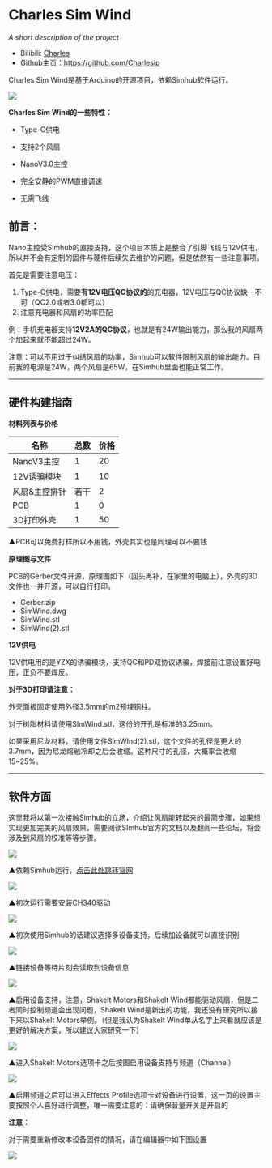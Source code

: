 # **Charles Sim Wind**

*A short description of the project*

- Bilibili: [Charles](https://space.bilibili.com/10189857?spm_id_from=333.1007.0.0)
- Github主页：https://github.com/Charlesip

Charles Sim Wind是基于Arduino的开源项目，依赖Simhub软件运行。

![](https://i.imgur.com/Sqi1WMc.png)

**Charles Sim Wind的一些特性：**

- Type-C供电
- 支持2个风扇
- NanoV3.0主控

- 完全安静的PWM直接调速

- 无需飞线



## **前言：**

Nano主控受Simhub的直接支持，这个项目本质上是整合了引脚飞线与12V供电，所以并不会有定制的固件与硬件后续失去维护的问题，但是依然有一些注意事项。

首先是需要注意电压：

1. Type-C供电，需要**有12V电压QC协议的**的充电器，12V电压与QC协议缺一不可（QC2.0或者3.0都可以）
2. 注意充电器和风扇的功率匹配

例：手机充电器支持**12V2A的QC协议**，也就是有24W输出能力，那么我的风扇两个加起来就不能超过24W。

注意：可以不用过于纠结风扇的功率，Simhub可以软件限制风扇的输出能力。目前我的电源是24W，两个风扇是65W，在Simhub里面也能正常工作。



------



## **硬件构建指南**

**材料列表与价格**

| 名称          | 总数 | 价格 |
| ------------- | ---- | ---- |
| NanoV3主控    | 1    | 20   |
| 12V诱骗模块   | 1    | 10   |
| 风扇&主控排针 | 若干 | 2    |
| PCB           | 1    | 0    |
| 3D打印外壳    | 1    | 50   |

▲PCB可以免费打样所以不用钱，外壳其实也是同理可以不要钱



**原理图与文件**

PCB的Gerber文件开源，原理图如下（回头再补，在家里的电脑上），外壳的3D文件也一并开源，可以自行打印。

- Gerber.zip
- SimWind.dwg
- SimWind.stl
- SimWind(2).stl



**12V供电**

12V供电用的是YZX的诱骗模块，支持QC和PD双协议诱骗，焊接前注意设置好电压，正负不要焊反。



**对于3D打印请注意：**

外壳面板固定使用外径3.5mm的m2预埋铜柱。

对于树脂材料请使用SImWInd.stl，这份的开孔是标准的3.25mm。

如果采用尼龙材料，请使用文件SimWInd(2).stl，这个文件的孔径是更大的3.7mm，因为尼龙熔融冷却之后会收缩。这种尺寸的孔径，大概率会收缩15~25%。



------



## **软件方面**

这里我将以第一次接触Simhub的立场，介绍让风扇能转起来的最简步骤，如果想实现更加完美的风扇效果，需要阅读SImhub官方的文档以及翻阅一些论坛，将会涉及到风扇的校准等等步骤。

![](https://www.simhubdash.com/wp-content/uploads/2017/09/gamehub-icon-small-text-1.png)

▲依赖Simhub运行，[点击此处跳转官网](https://www.simhubdash.com/)

![](https://i.imgur.com/JzrE2zJ.png)

▲初次运行需要安装[CH340驱动](https://www.wch.cn/download/ch341ser_exe.html)

![](https://i.imgur.com/V95NAl6.png)

▲初次使用Simhub的话建议选择多设备支持，后续加设备就可以直接识别

![](https://i.imgur.com/1ROiyLv.png)

▲链接设备等待片刻会读取到设备信息

![](https://i.imgur.com/cajtjjb.png)

▲启用设备支持，注意，Shakelt Motors和Shakelt Wind都能驱动风扇，但是二者同时控制频道会出现问题，Shakelt Wind是新出的功能，我还没有研究所以接下来以Shakelt Motors举例。（但是我认为Shakelt Wind单从名字上来看就应该是更好的解决方案，所以建议大家研究一下）

![](https://i.imgur.com/IfiazXc.png)

▲进入Shakelt Motors选项卡之后按图启用设备支持与频道（Channel）

![](https://i.imgur.com/KyivmCk.png)

▲启用频道之后可以进入Effects Profile选项卡对设备进行设置，这一页的设置主要按照个人喜好进行调整，唯一需要注意的：请确保音量开关是开启的

**注意**：

对于需要重新修改本设备固件的情况，请在编辑器中如下图设置

![](https://i.imgur.com/G90m49o.png)

